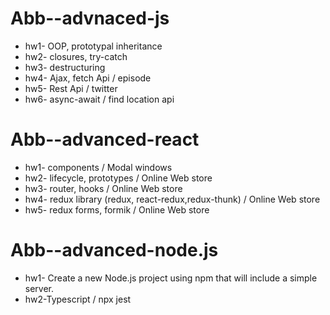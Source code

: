 # Abb--advnaced-js
- hw1- OOP, prototypal inheritance
- hw2- closures, try-catch
- hw3- destructuring
- hw4- Ajax, fetch Api / episode
- hw5- Rest Api / twitter
- hw6- async-await / find location api
  
# Abb--advanced-react
- hw1- components / Modal windows
- hw2- lifecycle, prototypes / Online Web store
- hw3- router, hooks / Online Web store
- hw4- redux library (redux, react-redux,redux-thunk) / Online Web store
- hw5- redux forms, formik / Online Web store
  
# Abb--advanced-node.js
- hw1- Create a new Node.js project using npm that will include a simple server.
- hw2-Typescript / npx jest
